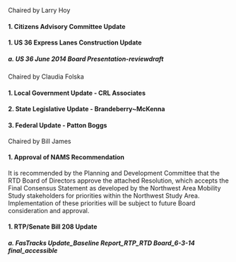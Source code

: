 Chaired by Larry Hoy

#### 1. Citizens Advisory Committee Update

#### 1. US 36 Express Lanes Construction Update

##### a. US 36 June 2014 Board Presentation-reviewdraft

Chaired by Claudia Folska

#### 1. Local Government Update - CRL Associates

#### 2. State Legislative Update - Brandeberry~McKenna

#### 3. Federal Update - Patton Boggs

Chaired by Bill James

#### 1. Approval of NAMS Recommendation

It is recommended by the Planning and Development Committee that the RTD Board of Directors approve the attached Resolution, which accepts the Final Consensus Statement as developed by the Northwest Area Mobility Study stakeholders for priorities within the Northwest Study Area.  Implementation of these priorities will be subject to future Board consideration and approval.

#### 1. RTP/Senate Bill 208 Update

##### a. FasTracks Update_Baseline Report_RTP_RTD Board_6-3-14 final_accessible